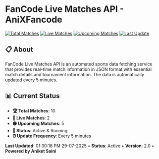 # FanCode Live Matches API - AniXFancode

[![Total Matches](https://img.shields.io/badge/Total%20Matches-10-blue)](https://github.com/AniketSainiOp/AniXFancode)
[![Live Matches](https://img.shields.io/badge/Live%20Matches-2-red)](https://github.com/AniketSainiOp/AniXFancode)
[![Upcoming Matches](https://img.shields.io/badge/Upcoming%20Matches-5-green)](https://github.com/AniketSainiOp/AniXFancode)
[![Last Update](https://img.shields.io/badge/Last%20Update-01%3A30%3A18%20PM%2029-07-2025-orange)](https://github.com/AniketSainiOp/AniXFancode)

## 📋 About

FanCode Live Matches API is an automated sports data fetching service that provides real-time match information in JSON format with essential match details and tournament information. The data is automatically updated every 5 minutes.

## 📊 Current Status

- **🏆 Total Matches**: 10
- **🔴 Live Matches**: 2
- **🟢 Upcoming Matches**: 5
- **📡 Status**: Active & Running
- **⏰ Update Frequency**: Every 5 minutes

**Last Updated**: 01:30:18 PM 29-07-2025 • **Status**: Active • **Version**: 2.0 • **Powered by Aniket Saini**
